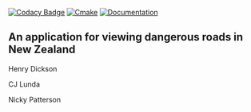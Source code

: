 [![Codacy Badge](https://app.codacy.com/project/badge/Grade/c1d943f6d79948be92cbb99c7742854c)](https://app.codacy.com/gh/H-Dickson/COSC345/dashboard?utm_source=gh&utm_medium=referral&utm_content=&utm_campaign=Badge_grade)
[![Cmake](https://github.com/H-Dickson/COSC345/actions/workflows/cmake.yml/badge.svg)](https://github.com/H-Dickson/COSC345/actions/workflows/cmake.yml)
[![Documentation](https://codedocs.xyz/H-Dickson/COSC345/.svg)](https://codedocs.xyz/H-Dickson/COSC345/.svg)

## An application for viewing dangerous roads in New Zealand

Henry Dickson

CJ Lunda

Nicky Patterson



